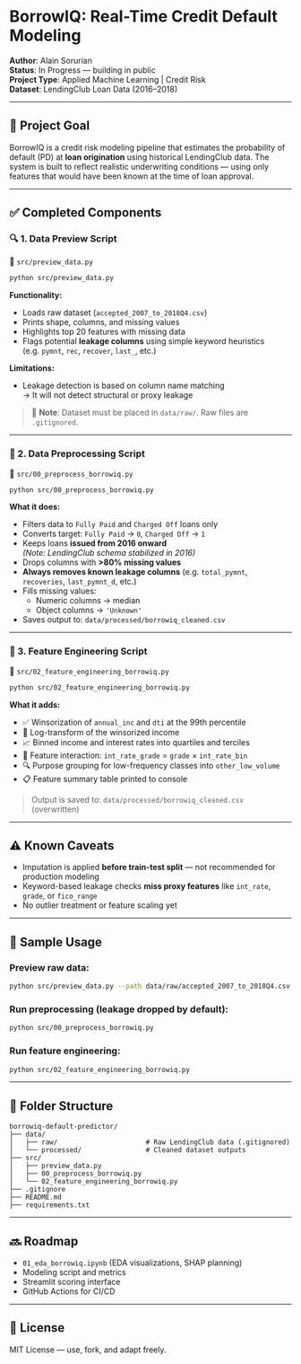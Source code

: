 # BorrowIQ: Real-Time Credit Default Modeling

**Author**: Alain Sorurian  
**Status**: In Progress — building in public  
**Project Type**: Applied Machine Learning | Credit Risk  
**Dataset**: LendingClub Loan Data (2016–2018)

---

## 📌 Project Goal

BorrowIQ is a credit risk modeling pipeline that estimates the probability of default (PD) at **loan origination** using historical LendingClub data. The system is built to reflect realistic underwriting conditions — using only features that would have been known at the time of loan approval.

---

## ✅ Completed Components

### 🔍 1. Data Preview Script

📄 `src/preview_data.py`

```bash
python src/preview_data.py
```

**Functionality:**

- Loads raw dataset (`accepted_2007_to_2018Q4.csv`)
- Prints shape, columns, and missing values
- Highlights top 20 features with missing data
- Flags potential **leakage columns** using simple keyword heuristics  
  (e.g. `pymnt`, `rec`, `recover`, `last_`, etc.)

**Limitations:**

- Leakage detection is based on column name matching  
  → It will not detect structural or proxy leakage

> 📁 **Note**: Dataset must be placed in `data/raw/`. Raw files are `.gitignored`.

---

### 🧹 2. Data Preprocessing Script

📄 `src/00_preprocess_borrowiq.py`

```bash
python src/00_preprocess_borrowiq.py
```

**What it does:**

- Filters data to `Fully Paid` and `Charged Off` loans only
- Converts target: `Fully Paid` → `0`, `Charged Off` → `1`
- Keeps loans **issued from 2016 onward**  
  *(Note: LendingClub schema stabilized in 2016)*
- Drops columns with **>80% missing values**
- **Always removes known leakage columns** (e.g. `total_pymnt`, `recoveries`, `last_pymnt_d`, etc.)
- Fills missing values:
  - Numeric columns → median
  - Object columns → `'Unknown'`
- Saves output to: `data/processed/borrowiq_cleaned.csv`

---

### 🧠 3. Feature Engineering Script

📄 `src/02_feature_engineering_borrowiq.py`

```bash
python src/02_feature_engineering_borrowiq.py
```

**What it adds:**

- ✅ Winsorization of `annual_inc` and `dti` at the 99th percentile
- 🔁 Log-transform of the winsorized income
- 📈 Binned income and interest rates into quartiles and terciles
- 🧠 Feature interaction: `int_rate_grade` = `grade` × `int_rate_bin`
- 🔍 Purpose grouping for low-frequency classes into `other_low_volume`
- 📋 Feature summary table printed to console

> Output is saved to: `data/processed/borrowiq_cleaned.csv` (overwritten)

---

## ⚠️ Known Caveats

- Imputation is applied **before train-test split** — not recommended for production modeling
- Keyword-based leakage checks **miss proxy features** like `int_rate`, `grade`, or `fico_range`
- No outlier treatment or feature scaling yet

---

## 🧪 Sample Usage

### Preview raw data:

```bash
python src/preview_data.py --path data/raw/accepted_2007_to_2018Q4.csv
```

### Run preprocessing (leakage dropped by default):

```bash
python src/00_preprocess_borrowiq.py
```

### Run feature engineering:

```bash
python src/02_feature_engineering_borrowiq.py
```

---

## 📁 Folder Structure

```
borrowiq-default-predictor/
├── data/
│   ├── raw/                      # Raw LendingClub data (.gitignored)
│   └── processed/                # Cleaned dataset outputs
├── src/
│   ├── preview_data.py
│   ├── 00_preprocess_borrowiq.py
│   └── 02_feature_engineering_borrowiq.py
├── .gitignore
├── README.md
├── requirements.txt
```

---

## 🔜 Roadmap

- `01_eda_borrowiq.ipynb` (EDA visualizations, SHAP planning)
- Modeling script and metrics
- Streamlit scoring interface
- GitHub Actions for CI/CD

---

## 🪪 License

MIT License — use, fork, and adapt freely.